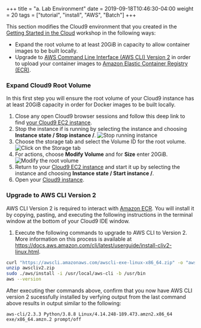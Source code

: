 +++
title = "a. Lab Environment"
date = 2019-09-18T10:46:30-04:00
weight = 20
tags = ["tutorial", "install", "AWS", "Batch"]
+++

This section modifies the Cloud9 environment that you created in the [Getting Started in the Cloud](/02-aws-getting-started.html) workshop in the following ways:

- Expand the root volume to at least 20GiB in capacity to allow container images to be built locally.
- Upgrade to [AWS Command Line Interface (AWS CLI) Version 2](https://docs.aws.amazon.com/cli/latest/userguide/install-cliv2-linux.html) in order to upload your container images to [Amazon Elastic Container Registry (ECR)](hhttps://aws.amazon.com/ecr/).

### Expand Cloud9 Root Volume
In this first step you will ensure the root volume of your Cloud9 instance has at least 20GiB capacity in order for Docker images to be built locally.

1. Close any open Cloud9 browser sessions and follow this deep link to find [ your Cloud9 EC2 instance](https://console.aws.amazon.com/ec2/v2/home?#Instances:search=cloud9;sort=desc:launchTime).
2. Stop the instance if is running by selecting the instance and choosing **Instance state / Stop instance /**. ![Stop running instance](/images/aws-batch/root-volume-1.png)
3. Choose the storage tab and select the Volume ID for the root volume. ![Click on the Storage tab](/images/aws-batch/root-volume-2.png)
4. For actions, choose **Modify Volume** and for **Size** enter 20GiB. ![Modify the root volume](/images/aws-batch/root-volume-3.png)
5. Return to your [ Cloud9 EC2 instance](https://console.aws.amazon.com/ec2/v2/home?#Instances:search=cloud9;sort=desc:launchTime) and start it up by selecting the instance and choosing **Instance state / Start instance /**.
6. Open your [Cloud9 instance](https://console.aws.amazon.com/cloud9/home).

### Upgrade to AWS CLI Version 2

AWS CLI Version 2 is required to interact with [Amazon ECR](https://aws.amazon.com/ecr/). You will install it by copying, pasting, and executing the following instructions in the terminal window at the bottom of your Cloud9 IDE window.
1.  Execute the following commands to upgrade to AWS CLI to Version 2. More information on this process is available at https://docs.aws.amazon.com/cli/latest/userguide/install-cliv2-linux.html. 
```bash
curl "https://awscli.amazonaws.com/awscli-exe-linux-x86_64.zip" -o "awscliv2.zip"
unzip awscliv2.zip
sudo ./aws/install -i /usr/local/aws-cli -b /usr/bin
aws --version
```
After executing ther commands above, confirm that you now have AWS CLI version 2 sucessfully installed by verfying output from the last command above results in output similar to the following:
```text
aws-cli/2.3.3 Python/3.8.8 Linux/4.14.248-189.473.amzn2.x86_64 exe/x86_64.amzn.2 prompt/off
```
